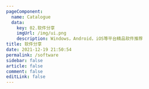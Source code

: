 ```yaml
---
pageComponent: 
  name: Catalogue
  data: 
    key: 02.软件分享
    imgUrl: /img/ui.png
    description: Windows，Android，iOS等平台精品软件推荐
title: 软件分享
date: 2021-12-19 21:50:54
permalink: /software
sidebar: false
article: false
comment: false
editLink: false
---
```

